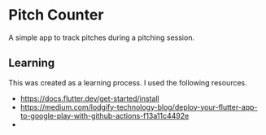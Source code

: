 # Pitch Counter
A simple app to track pitches during a pitching session.



## Learning

This was created as a learning process. I used the following resources.


- https://docs.flutter.dev/get-started/install
- https://medium.com/lodgify-technology-blog/deploy-your-flutter-app-to-google-play-with-github-actions-f13a11c4492e
- 